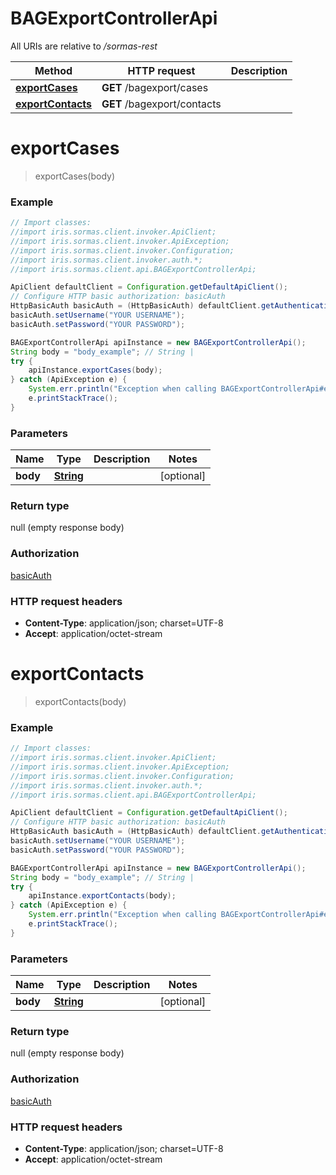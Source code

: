 # BAGExportControllerApi

All URIs are relative to */sormas-rest*

Method | HTTP request | Description
------------- | ------------- | -------------
[**exportCases**](BAGExportControllerApi.md#exportCases) | **GET** /bagexport/cases | 
[**exportContacts**](BAGExportControllerApi.md#exportContacts) | **GET** /bagexport/contacts | 

<a name="exportCases"></a>
# **exportCases**
> exportCases(body)



### Example
```java
// Import classes:
//import iris.sormas.client.invoker.ApiClient;
//import iris.sormas.client.invoker.ApiException;
//import iris.sormas.client.invoker.Configuration;
//import iris.sormas.client.invoker.auth.*;
//import iris.sormas.client.api.BAGExportControllerApi;

ApiClient defaultClient = Configuration.getDefaultApiClient();
// Configure HTTP basic authorization: basicAuth
HttpBasicAuth basicAuth = (HttpBasicAuth) defaultClient.getAuthentication("basicAuth");
basicAuth.setUsername("YOUR USERNAME");
basicAuth.setPassword("YOUR PASSWORD");

BAGExportControllerApi apiInstance = new BAGExportControllerApi();
String body = "body_example"; // String | 
try {
    apiInstance.exportCases(body);
} catch (ApiException e) {
    System.err.println("Exception when calling BAGExportControllerApi#exportCases");
    e.printStackTrace();
}
```

### Parameters

Name | Type | Description  | Notes
------------- | ------------- | ------------- | -------------
 **body** | [**String**](String.md)|  | [optional]

### Return type

null (empty response body)

### Authorization

[basicAuth](../README.md#basicAuth)

### HTTP request headers

 - **Content-Type**: application/json; charset=UTF-8
 - **Accept**: application/octet-stream

<a name="exportContacts"></a>
# **exportContacts**
> exportContacts(body)



### Example
```java
// Import classes:
//import iris.sormas.client.invoker.ApiClient;
//import iris.sormas.client.invoker.ApiException;
//import iris.sormas.client.invoker.Configuration;
//import iris.sormas.client.invoker.auth.*;
//import iris.sormas.client.api.BAGExportControllerApi;

ApiClient defaultClient = Configuration.getDefaultApiClient();
// Configure HTTP basic authorization: basicAuth
HttpBasicAuth basicAuth = (HttpBasicAuth) defaultClient.getAuthentication("basicAuth");
basicAuth.setUsername("YOUR USERNAME");
basicAuth.setPassword("YOUR PASSWORD");

BAGExportControllerApi apiInstance = new BAGExportControllerApi();
String body = "body_example"; // String | 
try {
    apiInstance.exportContacts(body);
} catch (ApiException e) {
    System.err.println("Exception when calling BAGExportControllerApi#exportContacts");
    e.printStackTrace();
}
```

### Parameters

Name | Type | Description  | Notes
------------- | ------------- | ------------- | -------------
 **body** | [**String**](String.md)|  | [optional]

### Return type

null (empty response body)

### Authorization

[basicAuth](../README.md#basicAuth)

### HTTP request headers

 - **Content-Type**: application/json; charset=UTF-8
 - **Accept**: application/octet-stream


